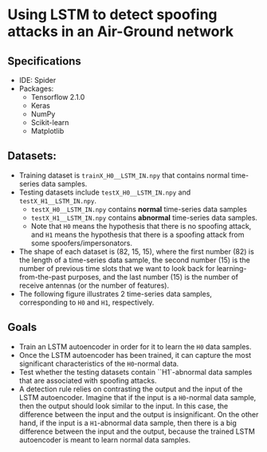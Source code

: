 # Using LSTM to detect spoofing attacks in an Air-Ground network

## Specifications
- IDE: Spider
- Packages: 
  - Tensorflow 2.1.0
  - Keras
  - NumPy
  - Scikit-learn
  - Matplotlib

## Datasets:
- Training dataset is `trainX_H0__LSTM_IN.npy` that contains normal time-series data samples.
- Testing datasets include `testX_H0__LSTM_IN.npy` and `testX_H1__LSTM_IN.npy`.
  - `testX_H0__LSTM_IN.npy` contains **normal** time-series data samples
  - `testX_H1__LSTM_IN.npy` contains **abnormal** time-series data samples.
  - Note that `H0` means the hypothesis that there is no spoofing attack, and `H1` means the hypothesis that there is a spoofing attack from some spoofers/impersonators.
- The shape of each dataset is (82, 15, 15), 
where the first number (82) is the length of a time-series data sample, 
the second number (15) is the number of previous time slots that we want to look back for learning-from-the-past purposes,
and the last number (15) is the number of receive antennas (or the number of features).
- The following figure illustrates 2 time-series data samples, corresponding to `H0` and `H1`, respectively.
  
## Goals
- Train an LSTM autoencoder in order for it to learn the `H0` data samples.
- Once the LSTM autoencoder has been trained, it can capture the most significant characteristics of the `H0`-normal data.
- Test whether the testing datasets contain ``H1`-abnormal data samples that are associated with spoofing attacks.
- A detection rule relies on contrasting the output and the input of the LSTM autoencoder. 
Imagine that if the input is a `H0`-normal data sample, then the output should look similar to the input. In this case, the difference between the input and the output is insignificant.
On the other hand, if the input is a `H1`-abnormal data sample, then there is a big difference between the input and the output, because the trained LSTM autoencoder is meant to learn normal data samples.
